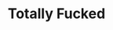 ---
inv_num: 2003-001
add_credit:
url: 2003-001-totally-fucked
title: Totally Fucked
year: '2003'
display_year: '2003'
medium: Modded Super Mario Brothers cartridge
dims:
pitch: "​Super Mario stuck on a cube."
ps: "​This one is an infinite loop of Mario stuck on a cube. A year later I cribbed
  this scene for the beginning of Paper Rad and I’s Super Mario Movie. I have hardly
  ever shown this, but it is one of my favourites. Also, of note, I lost the source
  code, ROM, and nearly everything associated with the project shortly after making
  it in 2003. In my defence, I had just turned 25, and well, just wasn’t very organised
  (my studio at this point was still under my loft bed). Anyway, sometime many years
  later, I found the actual finished version in a pile of old ROM chips. In 2013 -
  as I was long out of the 6502 game - I gave it 2 Todd Bailey / Andrew Reitano of
  Narrat1ve who sucked the data off of the ROM, and reconstructed the .NES emulator
  file. Thx again guys!&nbsp;"
live_url:
youtube:
related_code: https://github.com/coryarcangel/Totally-Fucked
subheading:
download: totally-fucked-2003-001-master.nes.zip
commission:
layout: things-i-made
---